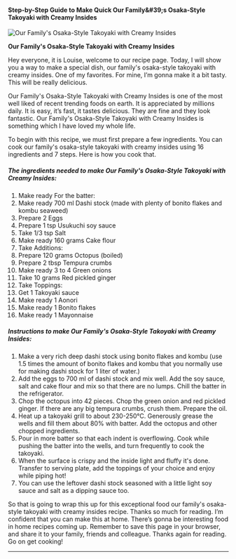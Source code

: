             

#### Step-by-Step Guide to Make Quick Our Family&amp;#39;s Osaka-Style Takoyaki with Creamy Insides

![Our Family's Osaka-Style Takoyaki with Creamy Insides](https://img-global.cpcdn.com/recipes/5934476038242304/751x532cq70/our-familys-osaka-style-takoyaki-with-creamy-insides-recipe-main-photo.jpg)

**Our Family's Osaka-Style Takoyaki with Creamy Insides**

Hey everyone, it is Louise, welcome to our recipe page. Today, I will show you a way to make a special dish, our family's osaka-style takoyaki with creamy insides. One of my favorites. For mine, I’m gonna make it a bit tasty. This will be really delicious.

Our Family's Osaka-Style Takoyaki with Creamy Insides is one of the most well liked of recent trending foods on earth. It is appreciated by millions daily. It is easy, it’s fast, it tastes delicious. They are fine and they look fantastic. Our Family's Osaka-Style Takoyaki with Creamy Insides is something which I have loved my whole life.

To begin with this recipe, we must first prepare a few ingredients. You can cook our family's osaka-style takoyaki with creamy insides using 16 ingredients and 7 steps. Here is how you cook that.

##### The ingredients needed to make Our Family's Osaka-Style Takoyaki with Creamy Insides:

1.  Make ready For the batter:
2.  Make ready 700 ml Dashi stock (made with plenty of bonito flakes and kombu seaweed)
3.  Prepare 2 Eggs
4.  Prepare 1 tsp Usukuchi soy sauce
5.  Take 1/3 tsp Salt
6.  Make ready 160 grams Cake flour
7.  Take Additions:
8.  Prepare 120 grams Octopus (boiled)
9.  Prepare 2 tbsp Tempura crumbs
10.  Make ready 3 to 4 Green onions
11.  Take 10 grams Red pickled ginger
12.  Take Toppings:
13.  Get 1 Takoyaki sauce
14.  Make ready 1 Aonori
15.  Make ready 1 Bonito flakes
16.  Make ready 1 Mayonnaise

##### Instructions to make Our Family's Osaka-Style Takoyaki with Creamy Insides:

1.  Make a very rich deep dashi stock using bonito flakes and kombu (use 1.5 times the amount of bonito flakes and kombu that you normally use for making dashi stock for 1 liter of water.)
2.  Add the eggs to 700 ml of dashi stock and mix well. Add the soy sauce, salt and cake flour and mix so that there are no lumps. Chill the batter in the refrigerator.
3.  Chop the octopus into 42 pieces. Chop the green onion and red pickled ginger. If there are any big tempura crumbs, crush them. Prepare the oil.
4.  Heat up a takoyaki grill to about 230-250°C. Generously grease the wells and fill them about 80% with batter. Add the octopus and other chopped ingredients.
5.  Pour in more batter so that each indent is overflowing. Cook while pushing the batter into the wells, and turn frequently to cook the takoyaki.
6.  When the surface is crispy and the inside light and fluffy it's done. Transfer to serving plate, add the toppings of your choice and enjoy while piping hot!
7.  You can use the leftover dashi stock seasoned with a little light soy sauce and salt as a dipping sauce too.

So that is going to wrap this up for this exceptional food our family's osaka-style takoyaki with creamy insides recipe. Thanks so much for reading. I’m confident that you can make this at home. There’s gonna be interesting food in home recipes coming up. Remember to save this page in your browser, and share it to your family, friends and colleague. Thanks again for reading. Go on get cooking!

* * *